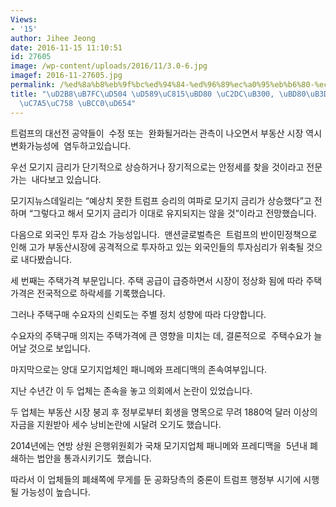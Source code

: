 ```yaml
---
Views:
- '15'
author: Jihee Jeong
date: 2016-11-15 11:10:51
id: 27605
image: /wp-content/uploads/2016/11/3.0-6.jpg
imagef: 2016-11-27605.jpg
permalink: /%ed%8a%b8%eb%9f%bc%ed%94%84-%ed%96%89%ec%a0%95%eb%b6%80-%ec%8b%9c%eb%8c%80-%eb%b6%80%eb%8f%99%ec%82%b0%ec%8b%9c%ec%9e%a5%ec%9d%98-%eb%b3%80%ed%99%94/
title: "\uD2B8\uB7FC\uD504 \uD589\uC815\uBD80 \uC2DC\uB300, \uBD80\uB3D9\uC0B0\uC2DC\
  \uC7A5\uC758 \uBCC0\uD654"
---
```


트럼프의 대선전 공약들이  수정 또는  완화될거라는 관측이 나오면서 부동산 시장 역시 변화가능성에  염두하고있습니다.

우선 모기지 금리가 단기적으로 상승하거나 장기적으로는 안정세를 찾을 것이라고 전문가는  내다보고 있습니다.

모기지뉴스데일리는 “예상치 못한 트럼프 승리의 여파로 모기지 금리가 상승했다”고 전하며 “그렇다고 해서 모기지 금리가 이대로 유지되지는 않을 것”이라고 전망했습니다.

다음으로 외국인 투자 감소 가능성입니다.  맨션글로벌측은  트럼프의 반이민정책으로 인해 고가 부동산시장에 공격적으로 투자하고 있는 외국인들의 투자심리가 위축될 것으로 내다봤습니다.

세 번째는 주택가격 부문입니다. 주택 공급이 급증하면서 시장이 정상화 됨에 따라 주택가격은 전국적으로 하락세를 기록했습니다.

그러나 주택구매 수요자의 신뢰도는 주별 정치 성향에 따라 다양합니다.

수요자의 주택구매 의지는 주택가격에 큰 영향을 미치는 데, 결론적으로  주택수요가 늘어날 것으로 보입니다.

마지막으로는 양대 모기지업체인 패니메와 프레디맥의 존속여부입니다.

지난 수년간 이 두 업체는 존속을 놓고 의회에서 논란이 있었습니다.

두 업체는 부동산 시장 붕괴 후 정부로부터 회생을 명목으로 무려 1880억 달러 이상의 자금을 지원받아 세수 낭비논란에 시달려 오기도 했습니다.

2014년에는 연방 상원 은행위원회가 국채 모기지업체 패니메와 프레디맥을  5년내 폐쇄하는 법안을 통과시키기도  했습니다.

따라서 이 업체들의 폐쇄쪽에 무게를 둔 공화당측의 중론이 트럼프 행정부 시기에 시행될 가능성이 높습니다.